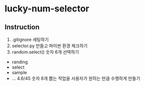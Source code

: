 # lucky-num-selector

## Instruction

1. .gitignore 세팅하기
2. selector.py 만들고 파이썬 환경 체크하기
3. random.select() 숫자 6개 선택하기
- randing
- select
- sample
- ...
4.6/45 숫자 6개 뽑는 작업을 사용자가 원하는 만큼 수행하게 만들기

